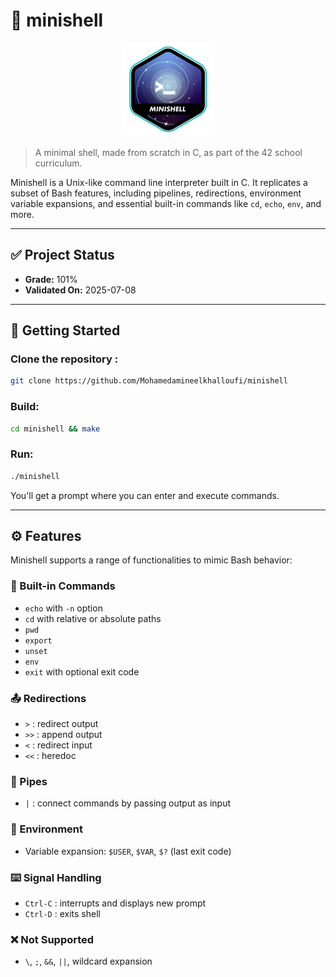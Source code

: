 # 🐚 minishell

<p align="center">
  <img src="https://github.com/mcombeau/mcombeau/blob/main/42_badges/minishelle.png" alt="Minishell Badge" />
</p>

> A minimal shell, made from scratch in C, as part of the 42 school curriculum.

Minishell is a Unix-like command line interpreter built in C. It replicates a subset of Bash features, including pipelines, redirections, environment variable expansions, and essential built-in commands like `cd`, `echo`, `env`, and more.

---

## ✅ Project Status

* **Grade:** 101%
* **Validated On:** 2025-07-08

---

## 🚀 Getting Started

### Clone the repository :

```bash
git clone https://github.com/Mohamedamineelkhalloufi/minishell
```

### Build:

```bash
cd minishell && make
```

### Run:

```bash
./minishell
```

You'll get a prompt where you can enter and execute commands.

---

## ⚙️ Features

Minishell supports a range of functionalities to mimic Bash behavior:

### 🔧 Built-in Commands

* `echo` with `-n` option
* `cd` with relative or absolute paths
* `pwd`
* `export`
* `unset`
* `env`
* `exit` with optional exit code

### 📤 Redirections

* `>` : redirect output
* `>>` : append output
* `<` : redirect input
* `<<` : heredoc

### 🔗 Pipes

* `|` : connect commands by passing output as input

### 🌱 Environment

* Variable expansion: `$USER`, `$VAR`, `$?` (last exit code)

### ⌨️ Signal Handling

* `Ctrl-C` : interrupts and displays new prompt
* `Ctrl-D` : exits shell

### ❌ Not Supported

* `\`, `;`, `&&`, `||`, wildcard expansion
